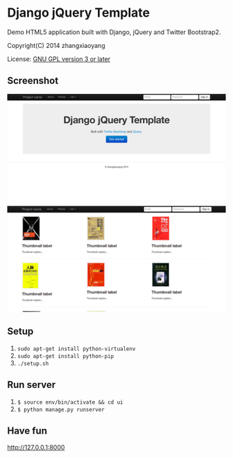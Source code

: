 Django jQuery Template
======================

Demo HTML5 application built with Django, jQuery and Twitter Bootstrap2.

Copyright(C) 2014 zhangxiaoyang

License: [GNU GPL version 3 or later](LICENSE)

Screenshot
----------

![](screenshot-1.png)

![](screenshot-2.png)

Setup
-----

1. `sudo apt-get install python-virtualenv`
2. `sudo apt-get install python-pip`
3. `./setup.sh`

Run server
----------

1. `$ source env/bin/activate && cd ui`
2. `$ python manage.py runserver`

Have fun
--------

<http://127.0.0.1:8000>

